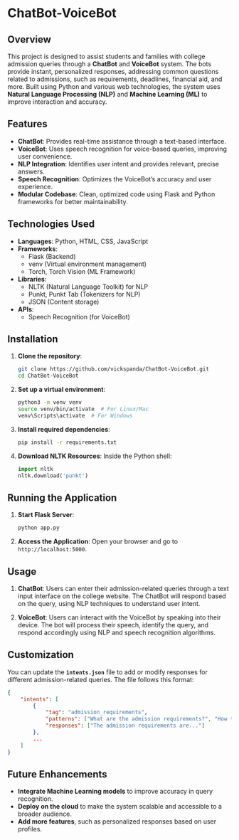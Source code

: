 # ChatBot-VoiceBot

## Overview

This project is designed to assist students and families with college admission queries through a **ChatBot** and **VoiceBot** system. The bots provide instant, personalized responses, addressing common questions related to admissions, such as requirements, deadlines, financial aid, and more. Built using Python and various web technologies, the system uses **Natural Language Processing (NLP)** and **Machine Learning (ML)** to improve interaction and accuracy.

## Features

- **ChatBot**: Provides real-time assistance through a text-based interface.
- **VoiceBot**: Uses speech recognition for voice-based queries, improving user convenience.
- **NLP Integration**: Identifies user intent and provides relevant, precise answers.
- **Speech Recognition**: Optimizes the VoiceBot’s accuracy and user experience.
- **Modular Codebase**: Clean, optimized code using Flask and Python frameworks for better maintainability.

## Technologies Used

- **Languages**: Python, HTML, CSS, JavaScript
- **Frameworks**:
  - Flask (Backend)
  - venv (Virtual environment management)
  - Torch, Torch Vision (ML Framework)
- **Libraries**:
  - NLTK (Natural Language Toolkit) for NLP
  - Punkt, Punkt Tab (Tokenizers for NLP)
  - JSON (Content storage)
- **APIs**:
  - Speech Recognition (for VoiceBot)


## Installation

1. **Clone the repository**:
   ```bash
   git clone https://github.com/vickspanda/ChatBot-VoiceBot.git
   cd ChatBot-VoiceBot
   ```

2. **Set up a virtual environment**:
   ```bash
   python3 -m venv venv
   source venv/bin/activate  # For Linux/Mac
   venv\Scripts\activate  # For Windows
   ```

3. **Install required dependencies**:
   ```bash
   pip install -r requirements.txt
   ```

4. **Download NLTK Resources**:
   Inside the Python shell:
   ```python
   import nltk
   nltk.download('punkt')
   ```

## Running the Application

1. **Start Flask Server**:
   ```bash
   python app.py
   ```

2. **Access the Application**:
   Open your browser and go to `http://localhost:5000`.


## Usage

1. **ChatBot**: Users can enter their admission-related queries through a text input interface on the college website. The ChatBot will respond based on the query, using NLP techniques to understand user intent.
  
2. **VoiceBot**: Users can interact with the VoiceBot by speaking into their device. The bot will process their speech, identify the query, and respond accordingly using NLP and speech recognition algorithms.

## Customization

You can update the **`intents.json`** file to add or modify responses for different admission-related queries. The file follows this format:

```json
{
    "intents": [
        {
            "tag": "admission_requirements",
            "patterns": ["What are the admission requirements?", "How to apply?", "Eligibility for admission"],
            "responses": ["The admission requirements are..."]
        },
        ...
    ]
}
```

## Future Enhancements

- **Integrate Machine Learning models** to improve accuracy in query recognition.
- **Deploy on the cloud** to make the system scalable and accessible to a broader audience.
- **Add more features**, such as personalized responses based on user profiles.

